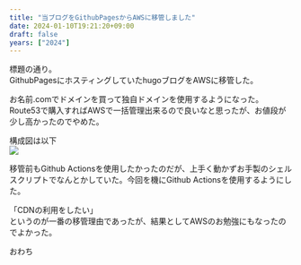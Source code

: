 ```yaml
---
title: "当ブログをGithubPagesからAWSに移管しました"
date: 2024-01-10T19:21:20+09:00
draft: false
years: ["2024"]
---
```


標題の通り。  
GithubPagesにホスティングしていたhugoブログをAWSに移管した。  

お名前.comでドメインを買って独自ドメインを使用するようになった。  
Route53で購入すればAWSで一括管理出来るので良いなと思ったが、お値段が少し高かったのでやめた。  

構成図は以下  
![](/images/20240110/SS2024-02-1713.50.44.jpg)

移管前もGithub Actionsを使用したかったのだが、上手く動かずお手製のシェルスクリプトでなんとかしていた。今回を機にGithub Actionsを使用するようにした。 

「CDNの利用をしたい」  
というのが一番の移管理由であったが、結果としてAWSのお勉強にもなったのでよかった。  

おわち

